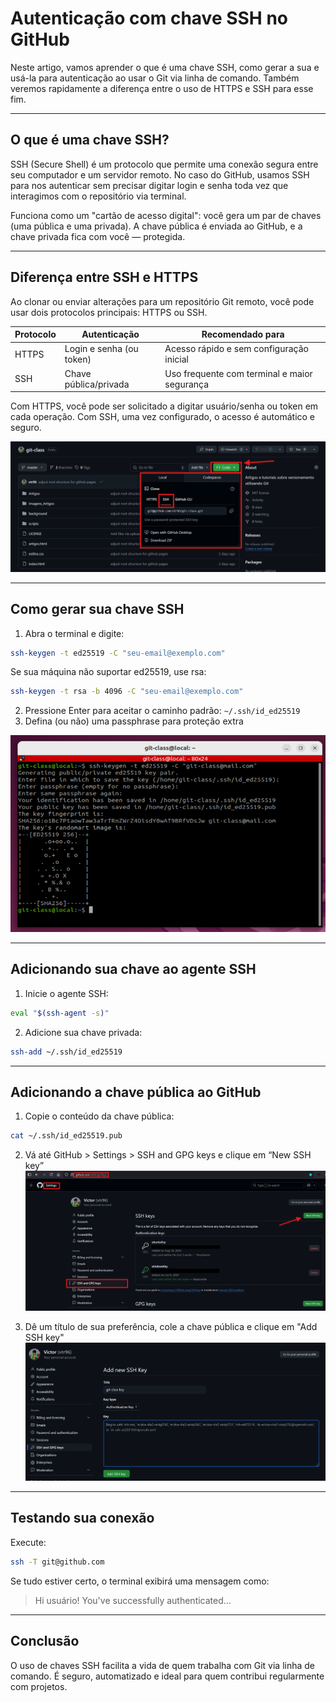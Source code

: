 # Autenticação com chave SSH no GitHub

Neste artigo, vamos aprender o que é uma chave SSH, como gerar a sua e usá-la para autenticação ao usar o Git via linha de comando. Também veremos rapidamente a diferença entre o uso de HTTPS e SSH para esse fim.

---

## O que é uma chave SSH?

SSH (Secure Shell) é um protocolo que permite uma conexão segura entre seu computador e um servidor remoto. No caso do GitHub, usamos SSH para nos autenticar sem precisar digitar login e senha toda vez que interagimos com o repositório via terminal.

Funciona como um "cartão de acesso digital": você gera um par de chaves (uma pública e uma privada). A chave pública é enviada ao GitHub, e a chave privada fica com você — protegida.

<!-- Sugestão de imagem:
Diagrama mostrando o conceito de chave pública e privada
-->

---

## Diferença entre SSH e HTTPS

Ao clonar ou enviar alterações para um repositório Git remoto, você pode usar dois protocolos principais: HTTPS ou SSH.

| Protocolo | Autenticação             | Recomendado para                       |
|-----------|--------------------------|----------------------------------------|
| HTTPS     | Login e senha (ou token) | Acesso rápido e sem configuração inicial |
| SSH       | Chave pública/privada    | Uso frequente com terminal e maior segurança |

Com HTTPS, você pode ser solicitado a digitar usuário/senha ou token em cada operação. Com SSH, uma vez configurado, o acesso é automático e seguro.

![Opções de autenticação](./Imagens/ssh1.png)

---

## Como gerar sua chave SSH

1. Abra o terminal e digite:

```bash
ssh-keygen -t ed25519 -C "seu-email@exemplo.com"
```

Se sua máquina não suportar ed25519, use rsa:

```bash
ssh-keygen -t rsa -b 4096 -C "seu-email@exemplo.com"
```

2. Pressione Enter para aceitar o caminho padrão: `~/.ssh/id_ed25519`
3. Defina (ou não) uma passphrase para proteção extra

![Geração de chave padrão](./Imagens/ssh2.png)

---

## Adicionando sua chave ao agente SSH

1. Inicie o agente SSH:

```bash
eval "$(ssh-agent -s)"
```

2. Adicione sua chave privada:

```bash
ssh-add ~/.ssh/id_ed25519
```

---

## Adicionando a chave pública ao GitHub

1. Copie o conteúdo da chave pública:

```bash
cat ~/.ssh/id_ed25519.pub
```

2. Vá até GitHub > Settings > SSH and GPG keys e clique em “New SSH key”
![Gerenciamento de chaves SSH](./Imagens/ssh3.png)

3. Dê um título de sua preferência, cole a chave pública e clique em "Add SSH key"
![Inserção da chave pública](./Imagens/ssh4.png)

---

## Testando sua conexão

Execute:

```bash
ssh -T git@github.com
```

Se tudo estiver certo, o terminal exibirá uma mensagem como:
> Hi usuário! You've successfully authenticated...

---

## Conclusão

O uso de chaves SSH facilita a vida de quem trabalha com Git via linha de comando. É seguro, automatizado e ideal para quem contribui regularmente com projetos.

